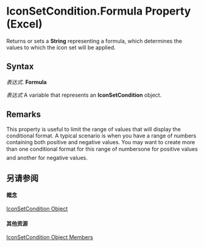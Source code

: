 
# IconSetCondition.Formula Property (Excel)

Returns or sets a  **String** representing a formula, which determines the values to which the icon set will be applied.


## Syntax

 _表达式_. **Formula**

 _表达式_ A variable that represents an **IconSetCondition** object.


## Remarks

This property is useful to limit the range of values that will display the conditional format. A typical scenario is when you have a range of numbers containing both positive and negative values. You may want to create more than one conditional format for this range of numbersone for positive values and another for negative values.


## 另请参阅


#### 概念


[IconSetCondition Object](e3c4ef69-4d95-87c9-5059-805775288e24.md)
#### 其他资源


[IconSetCondition Object Members](http://msdn.microsoft.com/library/5ea20648-be46-7b8b-be31-368fc98329ab%28Office.15%29.aspx)